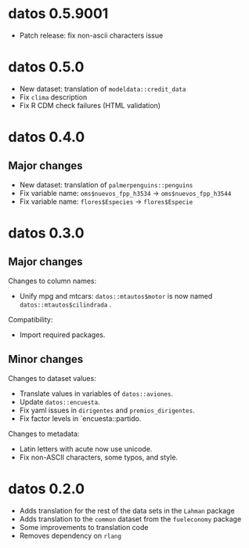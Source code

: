 # datos 0.5.9001

* Patch release: fix non-ascii characters issue

# datos 0.5.0

* New dataset: translation of `modeldata::credit_data`
* Fix `clima` description
* Fix R CDM check failures (HTML validation)

# datos 0.4.0

## Major changes

* New dataset: translation of `palmerpenguins::penguins`
* Fix variable name: `oms$nuevos_fpp_h3534` -> `oms$nuevos_fpp_h3544`
* Fix variable name: `flores$Especies` -> `flores$Especie`

# datos 0.3.0

## Major changes

Changes to column names:

* Unify mpg and mtcars: `datos::mtautos$motor` is now named `datos::mtautos$cilindrada` .

Compatibility:

* Import required packages.

## Minor changes

Changes to dataset values:

* Translate values in variables of `datos::aviones`.
* Update `datos::encuesta`.
* Fix yaml issues in `dirigentes` and `premios_dirigentes`.
* Fix factor levels in `encuesta::partido.

Changes to metadata:

* Latin letters with acute now use unicode.
* Fix non-ASCII characters, some typos, and style.

# datos 0.2.0

* Adds translation for the rest of the data sets in the `Lahman` package
* Adds translation to the `common` dataset from the `fueleconomy` package
* Some improvements to translation code
* Removes dependency on `rlang`
